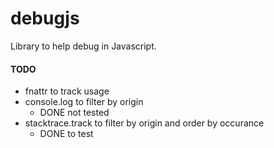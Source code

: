 debugjs
=======

Library to help debug in Javascript.

  
#### TODO
* fnattr to track usage
* console.log to filter by origin
  * DONE not tested
* stacktrace.track to filter by origin and order by occurance
  * DONE to test
